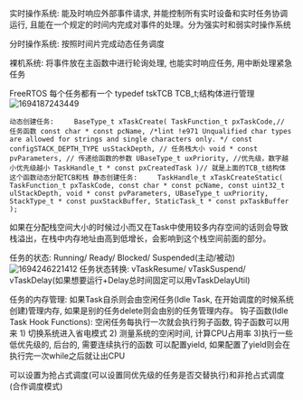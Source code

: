 实时操作系统: 能及时响应外部事件请求, 并能控制所有实时设备和实时任务协调运行, 且能在一个规定的时间内完成对事件的处理。分为强实时和弱实时操作系统

分时操作系统: 按照时间片完成动态任务调度

裸机系统: 将事件放在主函数中进行轮询处理, 也能实时响应任务, 用中断处理紧急任务

FreeRTOS 每个任务都有一个 typedef tskTCB TCB_t;结构体进行管理 
![1694187243449](https://github.com/Leavaway/csnotes/assets/86211987/e0a95a6c-79ed-4151-bf71-848de615a11d)

`动态创建任务:     BaseType_t xTaskCreate( TaskFunction_t pxTaskCode,// 任务函数
                            const char * const pcName, /*lint !e971 Unqualified char types are allowed for strings and single characters only. */
                            const configSTACK_DEPTH_TYPE usStackDepth, // 任务栈大小
                            void * const pvParameters, // 传递给函数的参数
                            UBaseType_t uxPriority, //优先级，数字越小优先级越小
                            TaskHandle_t * const pxCreatedTask )// 就是上面的TCB_t结构体
            这个函数动态分配TCB和栈
静态创建任务:     TaskHandle_t xTaskCreateStatic( TaskFunction_t pxTaskCode,
                                 const char * const pcName,
                                 const uint32_t ulStackDepth,
                                 void * const pvParameters,
                                 UBaseType_t uxPriority,
                                 StackType_t * const puxStackBuffer,
                                 StaticTask_t * const pxTaskBuffer );
`
                            
如果在分配栈空间大小的时候过小而又在Task中使用较多内存空间的话则会导致栈溢出，在栈中内存地址由高到低增长，会影响到这个栈空间前面的部分。

任务的状态: Running/ Ready/ Blocked/ Suspended(主动/被动)
![1694246221412](https://github.com/Leavaway/csnotes/assets/86211987/398a4fd0-b5fa-454b-b76b-54178f7c44e3)
任务状态转换: vTaskResume/ vTaskSuspend/ vTaskDelay(如果想要运行+Delay总时间固定可以用vTaskDelayUtil)

任务的内存管理: 如果Task自杀则会由空闲任务(Idle Task, 在开始调度的时候系统创建)管理内存, 如果是别的任务delete则会由别的任务管理内存。
钩子函数(Idle Task Hook Functions): 空闲任务每执行一次就会执行狗子函数, 钩子函数可以用来 1) 切换系统进入省电模式 2) 测量系统的空闲时间, 计算CPU占用率 3)执行一些低优先级的, 后台的, 需要连续执行的函数
可以配置yield, 如果配置了yield则会在执行完一次while之后就让出CPU

可以设置为抢占式调度(可以设置同优先级的任务是否交替执行)和非抢占式调度(合作调度模式)

